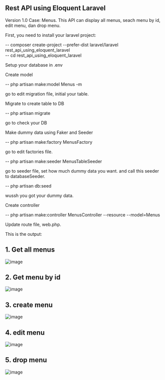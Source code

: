 ## Rest API using Eloquent Laravel

Version 1.0
Case: Menus. 
This API can display all menus, seach menu by id, edit menu, dan drop menu.

First, you need to install your laravel project:

<p>-- composer create-project --prefer-dist laravel/laravel rest_api_using_eloquent_laravel<br>
-- cd rest_api_using_eloquent_laravel</p>
Setup your database in .env<br>

Create model
<p>-- php artisan make:model Menus -m</p>
go to edit migration file, initial your table.<br>

Migrate to create table to DB
<p>-- php artisan migrate</p>
go to check your DB<br>

Make dummy data using Faker and Seeder
<p>-- php artisan make:factory MenusFactory</p>
go to edit factories file.
<p>-- php artisan make:seeder MenusTableSeeder</p>
go to seeder file, set how much dummy data you want. and call this seeder to databaseSeeder.
<p>-- php artisan db:seed</p>
wussh you got your dummy data.<br>

Create controller
<p>-- php artisan make:controller MenusController --resource --model=Menus</p>

Update route file, web.php.<br>

This is the output:
## 1. Get all menus
![image](https://drive.google.com/uc?export=view&id=1k99P4nebAEUhMU8H421Rn16Wpxi64w4O)

## 2. Get menu by id
![image](https://drive.google.com/uc?export=view&id=1dPaCYwPD1gv9_XNHyjLyWHqawYLN9v5Y)

## 3. create menu
![image](https://drive.google.com/uc?export=view&id=1OQ0hF-nXvnvzyRSKDHSYrtVQHOGA-xhJ)

## 4. edit menu
![image](https://drive.google.com/uc?export=view&id=1uFdfQpQJKiO2vwbKtLYOVFyVrXQb-7j5)

## 5. drop menu
![image](https://drive.google.com/uc?export=view&id=1Fk3kUHJYDwsWTYN3765XUsgmqIioHoTB)
